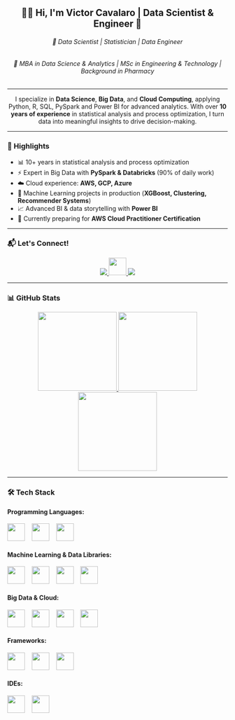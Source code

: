 <h2 align="center">👨‍💻 Hi, I'm <strong>Victor Cavalaro</strong> | Data Scientist & Engineer 🚀</h2>

<h6 align="center">🚀 Data Scientist | Statistician | Data Engineer</h6>
<h6 align="center">🔬 MBA in Data Science & Analytics | MSc in Engineering & Technology | Background in Pharmacy </h6>

---

<p align="center">
I specialize in <strong>Data Science</strong>, <strong>Big Data</strong>, and <strong>Cloud Computing</strong>, applying Python, R, SQL, PySpark and Power BI for advanced analytics.  
With over <strong>10 years of experience</strong> in statistical analysis and process optimization, I turn data into meaningful insights to drive decision-making.
</p>

---

<h3>🌟 Highlights</h3>

- 📊 10+ years in statistical analysis and process optimization  
- ⚡ Expert in Big Data with **PySpark & Databricks** (90% of daily work)  
- ☁️ Cloud experience: **AWS, GCP, Azure**  
- 🤖 Machine Learning projects in production (**XGBoost, Clustering, Recommender Systems**)  
- 📈 Advanced BI & data storytelling with **Power BI**  
- 🎯 Currently preparing for **AWS Cloud Practitioner Certification**  

---

<h3>📬 Let's Connect!</h3>

<p align="center">
    <a href="mailto:victor.cavalaro@yahoo.com">
        <img src="https://img.shields.io/badge/-Email-000?style=for-the-badge&logo=microsoft-outlook&logoColor=007BFF"/>
    </a>
    <a href="https://www.linkedin.com/in/victor-cavalaro/">
        <img src="https://cdn.jsdelivr.net/gh/devicons/devicon@latest/icons/linkedin/linkedin-original.svg" height="40" >
    </a>
    <a href="https://github.com/cavalarovictor">
        <img src="https://img.shields.io/github/followers/cavalarovictor?label=Follow&style=for-the-badge&logo=github"/>
    </a>
</p>

---

<h3>📊 GitHub Stats</h3>

<div align="center">
    <a href="https://github.com/cavalarovictor">
        <img height="180em" src="https://github-readme-stats.vercel.app/api?username=cavalarovictor&show_icons=true&theme=dark&include_all_commits=true&count_private=true"/>
        <img height="180em" src="https://github-readme-stats.vercel.app/api/top-langs/?username=cavalarovictor&layout=compact&langs_count=7&theme=dark"/>
        <img height="180em" src="https://github-readme-streak-stats.herokuapp.com/?user=cavalarovictor&theme=dark"/>
    </a>
</div>

---

<h3>🛠️ Tech Stack</h3>

<h4>Programming Languages:</h4>
<p align="left">
    <img src="https://cdn.jsdelivr.net/gh/devicons/devicon/icons/python/python-original.svg" height="40"/> &nbsp;&nbsp;
    <img src="https://cdn.jsdelivr.net/gh/devicons/devicon/icons/r/r-original.svg" height="40"/> &nbsp;&nbsp;
    <img src="https://cdn.jsdelivr.net/gh/devicons/devicon/icons/javascript/javascript-original.svg" height="40"/>
</p>

<h4>Machine Learning & Data Libraries:</h4>
<p align="left">
    <img src="https://cdn.jsdelivr.net/gh/devicons/devicon/icons/pandas/pandas-original-wordmark.svg" height="40"/> &nbsp;&nbsp;
    <img src="https://cdn.jsdelivr.net/gh/devicons/devicon/icons/numpy/numpy-original-wordmark.svg" height="40"/> &nbsp;&nbsp;
    <img src="https://upload.wikimedia.org/wikipedia/commons/0/05/Scikit_learn_logo_small.svg" height="40"/> &nbsp;&nbsp;
    <img src="https://user-images.githubusercontent.com/104145773/171375260-c711bda4-ff6d-4693-9a91-b234744f13ad.svg" height="40"/>
</p>

<h4>Big Data & Cloud:</h4>
<p align="left">
    <img src="https://cdn.jsdelivr.net/gh/devicons/devicon/icons/apache/apache-original-wordmark.svg" height="40"/> &nbsp;&nbsp;
    <img src="https://cdn.jsdelivr.net/gh/devicons/devicon/icons/amazonwebservices/amazonwebservices-original-wordmark.svg" height="40"/> &nbsp;&nbsp;
    <img src="https://cdn.jsdelivr.net/gh/devicons/devicon/icons/azure/azure-original-wordmark.svg" height="40"/> &nbsp;&nbsp;
    <img src="https://cdn.jsdelivr.net/gh/devicons/devicon/icons/googlecloud/googlecloud-original-wordmark.svg" height="40"/>
</p>

<h4>Frameworks:</h4>
<p align="left">
    <img src="https://cdn.jsdelivr.net/gh/devicons/devicon/icons/django/django-plain.svg" height="40"/> &nbsp;&nbsp;
    <img src="https://cdn.jsdelivr.net/gh/devicons/devicon/icons/flask/flask-original-wordmark.svg" height="40"/> &nbsp;&nbsp;
    <img src="https://cdn.jsdelivr.net/gh/devicons/devicon/icons/bootstrap/bootstrap-original.svg" height="40"/>
</p>

<h4>IDEs:</h4>
<p align="left">
    <img src="https://cdn.jsdelivr.net/gh/devicons/devicon/icons/vscode/vscode-original-wordmark.svg" height="40"/> &nbsp;&nbsp;
    <img src="https://cdn.jsdelivr.net/gh/devicons/devicon/icons/pycharm/pycharm-original.svg" height="40"/>
</p>
